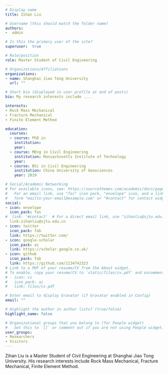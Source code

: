 ```yaml
---
# Display name
title: Zihan Liu

# Username (this should match the folder name)
authors:
-  admin

# Is this the primary user of the site?
superuser:  true

# Role/position
role: Master Student of Civil Engineering

# Organizations/Affiliations
organizations:
- name: Shanghai Jiao Tong University
  url: ""

# Short bio (displayed in user profile at end of posts)
bio: My research interests include ....

interests:
- Rock Mass Mechanical
- Fracture Mechanical
- Finite Element Method

education:
  courses:
  - course: PhD in 
    institution: 
    year:  
  - course: MEng in Civil Engineering
    institution: Massachusetts Institute of Technology
    year: 
  - course: BSc in Civil Engineering
    institution: China University of Geosciences
    year: 2019

# Social/Academic Networking
# For available icons, see: https://sourcethemes.com/academic/docs/page-builder/#icons
#   For an email link, use "fas" icon pack, "envelope" icon, and a link in the
#   form "mailto:your-email@example.com" or "#contact" for contact widget.
social:
- icon: envelope
  icon_pack: fas
#  link: '#contact'  # For a direct email link, use "zihanliu@sjtu.edu.cn".
  link:zihanliu@sjtu.edu.cn
- icon: twitter
  icon_pack: fab
  link: https://twitter.com/
- icon: google-scholar
  icon_pack: ai
  link: https://scholar.google.co.uk/
- icon: github
  icon_pack: fab
  link: https://github.com/1134742323
# Link to a PDF of your resume/CV from the About widget.
# To enable, copy your resume/CV to `static/files/cv.pdf` and uncomment the lines below.
# - icon: cv
#   icon_pack: ai
#   link: files/cv.pdf

# Enter email to display Gravatar (if Gravatar enabled in Config)
email: ""

# Highlight the author in author lists? (true/false)
highlight_name: false

# Organizational groups that you belong to (for People widget)
#   Set this to `[]` or comment out if you are not using People widget.
user_groups:
- Researchers
- Visitors
---
```


Zihan Liu is a Master Student of Civil Engineering at Shanghai Jiao Tong University. His research interests include Rock Mass Mechanical, Fracture Mechanical, Finite Element Method. 
